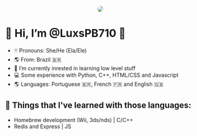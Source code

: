 <p align="center">
  <img class="bunito" src="https://i.pinimg.com/originals/dc/cd/25/dccd25f7f008c3ba46ec12ce946eeb79.gif" >
</p>
<style>
  .bunito{
    border-radius: 10px;
  }
</style>

# 🌈 Hi, I’m @LuxsPB710 👋
- 🃏 Pronouns: She/He (Ela/Ele)
- 🌎 From: Brazil 🇧🇷
- 📝 I’m currently inrested in learning low level stuff
- 💻 Some experience with Python, C++, HTML/CSS and Javascript
- 🌎 Languages: Portuguese 🇧🇷, French 🇫🇷 and English 🇬🇧

## 📝 Things that I've learned with those languages:
- Homebrew development (Wii, 3ds/nds) | C/C++
- Redis and Express | JS

<!---
LucasPB710/LucasPB710 is a ✨ special ✨ repository because its `README.md` (this file) appears on your GitHub profile.
You can click the Preview link to take a look at your changes.
--->
